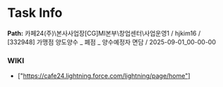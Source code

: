 # Task Info

**Path:** 카페24(주)\본사사업장\[CG]MI본부\창업센터\사업운영1 / hjkim16 / [332948] 가맹점 양도양수 _ 폐점 _ 양수예정자 면담 / 2025-09-01_00-00-00

### WIKI
- ["https://cafe24.lightning.force.com/lightning/page/home"]


